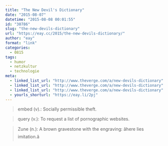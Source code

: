 ```yaml
---
title: "The New Devil's Dictionary"
date: "2015-08-07"
datetime: "2015-08-08 00:01:55"
id: "30786"
slug: "the-new-devils-dictionary"
url: "https://eay.cc/2015/the-new-devils-dictionary/"
author: "eay"
format: "link"
categories:
  - 0815
tags:
  - humor
  - netzkultur
  - technologie
meta:
  - linked_list_url: "http://www.theverge.com/a/new-devils-dictionary"
  - linked_list_url: "http://www.theverge.com/a/new-devils-dictionary"
  - linked_list_url: "http://www.theverge.com/a/new-devils-dictionary"
  - yourls_shorturl: "https://eay.li/2pj"
---
```


> embed (v).: Socially permissible theft.

> query (v.): To request a list of pornographic websites.

> Zune (n.): A brown gravestone with the engraving: âhere lies imitation.â
